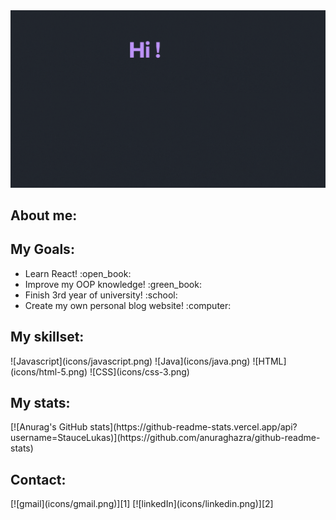 <img src="https://github.com/StauceLukas/StauceLukas/blob/main/cover.gif" alt="banner">

<h2> About me: </h2>
 
<h2> My Goals: </h2>
<ul>
    <li>Learn React! :open_book: </li>
    <li>Improve my OOP knowledge! :green_book: </li>
    <li>Finish 3rd year of university! :school: </li>
    <li>Create my own personal blog website! :computer:</li>
</ul>


<h2> My skillset: </h2>
![Javascript](icons/javascript.png)
![Java](icons/java.png)
![HTML](icons/html-5.png)
![CSS](icons/css-3.png)

<h2> My stats: </h2>
[![Anurag's GitHub stats](https://github-readme-stats.vercel.app/api?username=StauceLukas)](https://github.com/anuraghazra/github-readme-stats)

<h2> Contact: </h2>
[![gmail](icons/gmail.png)][1] [![linkedIn](icons/linkedin.png)][2]


[1]: lukas.stauce@gmail.com
[2]: https://www.linkedin.com/in/lukas-stauce/
